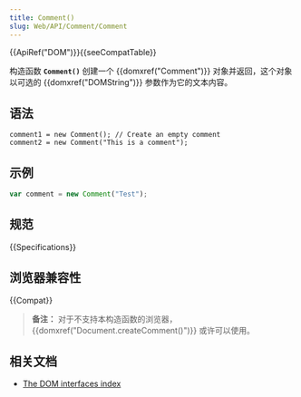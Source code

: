 ```yaml
---
title: Comment()
slug: Web/API/Comment/Comment
---
```


{{ApiRef("DOM")}}{{seeCompatTable}}

构造函数 **`Comment()`** 创建一个 {{domxref("Comment")}} 对象并返回，这个对象以可选的 {{domxref("DOMString")}} 参数作为它的文本内容。

## 语法

```
comment1 = new Comment(); // Create an empty comment
comment2 = new Comment("This is a comment");
```

## 示例

```js
var comment = new Comment("Test");
```

## 规范

{{Specifications}}

## 浏览器兼容性

{{Compat}}

> **备注：** 对于不支持本构造函数的浏览器， {{domxref("Document.createComment()")}} 或许可以使用。

## 相关文档

- [The DOM interfaces index](/zh-CN/docs/DOM/DOM_Reference)
